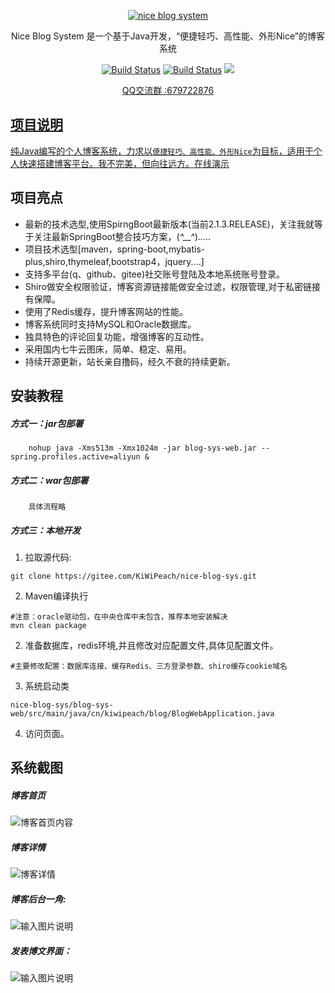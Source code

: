 <p align=center>
  <a href="http://www.kiwipeach.cn">
    <img src="https://images.gitee.com/uploads/images/2019/0329/012240_a69e0cc1_1387578.png" alt="nice blog system">
  </a>
</p>
<p align=center>
   Nice Blog System 是一个基于Java开发，“便捷轻巧、高性能、外形Nice”的博客系统
</p>

<p align="center">
  <a href="https://gitee.com/KiWiPeach/nice-blog-sys"><img alt="Build Status" src="https://img.shields.io/hexpm/l/plug.svg"></a>
    <a href="https://gitee.com/KiWiPeach/nice-blog-sys"><img alt="Build Status" src="
https://img.shields.io/shippable/5444c5ecb904a4b21567b0ff.svg"></a>
<a target="_blank" href="https://www.oracle.com/technetwork/java/javase/downloads/index.html">
		<img src="https://img.shields.io/badge/JDK-1.8+-green.svg" ></img>
	</a>

</p>
<p align="center">
 <a href="javascript:;">QQ交流群 :679722876</p>
</p>

## 项目说明

 纯Java编写的个人博客系统，力求以`便捷轻巧、高性能、外形Nice`为目标，适用于个人快速搭建博客平台。我不完美，但向往远方。[在线演示](http://www.kiwipeach.cn) 

## 项目亮点

- 最新的技术选型,使用SpirngBoot最新版本(当前2.1.3.RELEASE)，关注我就等于关注最新SpringBoot整合技巧方案，(*^__^*).....
- 项目技术选型[maven，spring-boot,mybatis-plus,shiro,thymeleaf,bootstrap4，jquery....]
- 支持多平台(q、github、gitee)社交账号登陆及本地系统账号登录。
- Shiro做安全权限验证，博客资源链接能做安全过滤，权限管理,对于私密链接有保障。
- 使用了Redis缓存，提升博客网站的性能。
- 博客系统同时支持MySQL和Oracle数据库。
- 独具特色的评论回复功能，增强博客的互动性。
- 采用国内七牛云图床，简单、稳定、易用。
- 持续开源更新，站长亲自撸码，经久不衰的持续更新。


## 安装教程


##### 方式一：jar包部署
```shell
    nohup java -Xms513m -Xmx1024m -jar blog-sys-web.jar --spring.profiles.active=aliyun &
```

##### 方式二：war包部署
```shell
    具体流程略
```
##### 方式三：本地开发

1. 拉取源代码:
```shell
git clone https://gitee.com/KiWiPeach/nice-blog-sys.git
```

2. Maven编译执行
```shell
#注意：oracle驱动包，在中央仓库中未包含，推荐本地安装解决
mvn clean package
```

2. 准备数据库，redis环境,并且修改对应配置文件,具体见配置文件。
```shell
#主要修改配置：数据库连接、缓存Redis、三方登录参数、shiro缓存cookie域名
```


3. 系统启动类
``` shell
nice-blog-sys/blog-sys-web/src/main/java/cn/kiwipeach/blog/BlogWebApplication.java
```

4. 访问页面。



## 系统截图

##### 博客首页

![博客首页内容](http://img.kiwipeach.cn/1f86a039ad9109d9bb175f20d9cb6d5b.png)

##### 博客详情

![博客详情](https://images.gitee.com/uploads/images/2019/0329/012203_59856321_1387578.png)

##### 博客后台一角:

![输入图片说明](https://images.gitee.com/uploads/images/2018/1127/113125_8043f6a4_1387578.png "屏幕截图.png")

##### 发表博文界面：

![输入图片说明](https://images.gitee.com/uploads/images/2018/1209/113059_fa9be492_1387578.png "XSXZ(]B3KJPS6K6[71}S266.png")
